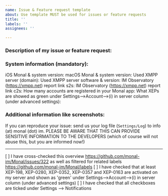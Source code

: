 ```yaml
---
name: Issue & Feature request template
about: Use template MUST be used for issues or feature requests
title: ''
labels: ''
assignees: ''

---
```


### Description of my issue or feature request:

### System information (mandatory):

iOS Monal & system version:
macOS Monal & system version:
Used XMPP server (domain):
Used XMPP server software & version:
IM Observatory (https://xmpp.net) report link s2s:
IM Observatory (https://xmpp.net) report link c2s:
How many accounts are registered in your Monal app:
What XEPs are showed as green under Settings-->Account-->(i) in server column (under advanced settings):

### Additional information like screenshots:


If you can reproduce your issue: send us your log file (`Settings/Log`) to info (at) monal (dot) im.
PLEASE BE AWARE THAT THIS CAN PROVIDE SENSITIVE INFORMATION TO THE DEVELOPERS (which of course will not abuse this, but you are informed now!)

---
[ ] I have cross-checked this overview https://github.com/monal-im/Monal/issues/322 as well as filtered for related labels https://github.com/monal-im/Monal/labels
[ ] I have checked that at least XEP-198, XEP-0280, XEP-0352, XEP-0357 and XEP-0163 are activated on my server and shown as 'green' under Settings-->Account-->(i) in server column (under advanced settings)
[ ] I have checked that all checkboxes are ticked under Settings --> Notifications
